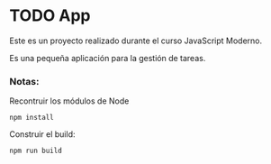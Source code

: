 # TODO App

Este es un proyecto realizado durante el curso JavaScript Moderno.

Es una pequeña aplicación para la gestión de tareas.

### Notas:
Recontruir los módulos de Node
```
npm install
```

Construir el build:
```
npm run build
```
